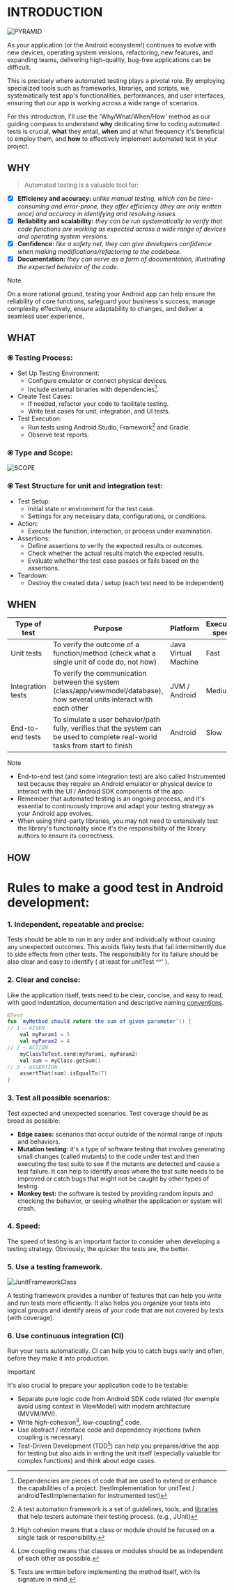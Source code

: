 # INTRODUCTION
![PYRAMID](pyramid.png)

As your application (or the Android ecosystem!) continues to evolve with new devices, operating system versions, refactoring, new features, and expanding teams, delivering high-quality, bug-free applications can be difficult.

This is precisely where automated testing plays a pivotal role. By employing specialized tools such as frameworks, libraries, and scripts, we systematically test app's functionalities, performances, and user interfaces, ensuring that our app is working across a wide range of scenarios.

For this introduction, I'll use the 'Why/What/When/How' method as our guiding compass to understand **why** dedicating time to coding automated tests is crucial, **what** they entail, **when** and at what frequency it's beneficial to employ them, and **how** to effectively implement automated test in your project.

## WHY
> Automated testing is a valuable tool for:

- [x] **Efficiency and accuracy:** *unlike manual testing, which can be time-consuming and error-prone, they offer efficiency (they are only written once) and accuracy in identifying and resolving issues.*
- [x] **Reliability and scalability:** *they can be run systematically to verify that code functions are working as expected across a wide range of devices and operating system versions.*
- [x] **Confidence:** *like a safety net, they can give developers confidence when making modifications/refactoring to the codebase.*
- [x] **Documentation:** *they can serve as a form of documentation, illustrating the expected behavior of the code.*

> [!NOTE]
> On a more rational ground, testing your Android app can help ensure the reliability of core functions, safeguard your business's success, manage complexity effectively, ensure adaptability to changes, and deliver a seamless user experience.

## WHAT

### ⦿ Testing Process:
- Set Up Testing Environment:
    - Configure emulator or connect physical devices.
    - Include external binaries with dependencies[^1].
- Create Test Cases:
    - If needed, refactor your code to facilitate testing.
    - Write test cases for unit, integration, and UI tests.
- Test Execution:
    - Run tests using Android Studio, Framework[^2] and Gradle.
    - Observe test reports.
### ⦿ Type and Scope:      
![SCOPE](./testScope.png)

 ### ⦿ Test Structure for unit and integration test:
 - Test Setup:
    - Initial state or environment for the test case.
    - Settings for any necessary data, configurations, or conditions.
- Action:
    - Execute the function, interaction, or process under examination.
- Assertions:
    - Define assertions to verify the expected results or outcomes.
    - Check whether the actual results match the expected results.
    - Evaluate whether the test case passes or fails based on the assertions.
- Teardown:
    - Destroy the created data / setup (each test need to be independent)  
 


## WHEN
| Type of test  | Purpose | Platform | Execution speed | Frequency | Complexity | Maintainability |
| ------------- | ------------- | ------------- | ------------- | ------------- | ------------- | ------------- |
| Unit tests  | To verify the outcome of a function/method (check what a single unit of code do, not how)  | Java Virtual Machine | Fast | Per commit/pull request | Low | High |
| Integration tests  | To verify the communication between the system (class/app/viewmodel/database), how several units interact with each other | JVM / Android  | Medium | Per pull request/nightly | Medium | Medium |
| End-to-end tests  | To simulate a user behavior/path fully, verifies that the system can be used to complete real-world tasks from start to finish | Android  | Slow | Nightly/pre release | High | Low |

> [!NOTE]
> - End-to-end test (and some integration test) are also called Instrumented test because they require an Android emulator or physical device to interact with the UI / Android SDK components of the app.
> - Remember that automated testing is an ongoing process, and it's essential to continuously improve and adapt your testing strategy as your Android app evolves.
> -  When using third-party libraries, you may not need to extensively test the library's functionality since it's the responsibility of the library authors to ensure its correctness.

## HOW
# Rules to make a good test in Android development:

### 1. Independent, repeatable and precise:
Tests should be able to run in any order and individually without causing any unexpected outcomes. This avoids flaky tests that fail intermittently due to side effects from other tests. The responsibility for its failure should be also clear and easy to identify ( at least for unitTest ^^' ).

### 2. Clear and concise:
Like the application itself, tests need to be clear, concise, and easy to read, with good indentation, documentation and descriptive naming [conventions](https://medium.com/@stefanovskyi/unit-test-naming-conventions-dd9208eadbea).

```kotlin
@Test
fun `myMethod should return the sum of given parameter`() {
// 1 – GIVEN
    val myParam1 = 3
    val myParam2 = 4
// 2 – ACTION
    myClassToTest.send(myParam1, myParam2)
    val sum = myClass.getSum()
// 3 - ASSERTION
    assertThat(sum).isEqualTo(7)
}
```

### 3. Test all possible scenarios:
Test expected and unexpected scenarios. Test coverage should be as broad as possible:
- **Edge cases:** scenarios that occur outside of the normal range of inputs and behaviors.
- **Mutation testing:** it's a type of software testing that involves generating small changes (called mutants) to the code under test and then executing the test suite to see if the mutants are detected and cause a test failure. It can help to identify areas where the test suite needs to be improved or catch bugs that might not be caught by other types of testing.
- **Monkey test:** the software is tested by providing random inputs and checking the behavior, or seeing whether the application or system will crash.

### 4. Speed:
The speed of testing is an important factor to consider when developing a testing strategy. Obviously, the quicker the tests are, the better.

### 5. Use a testing framework. 

![JunitFrameworkClass](./JunitFrameworkClass.png)

A testing framework provides a number of features that can help you write and run tests more efficiently. It also helps you organize your tests into logical groups and identify areas of your code that are not covered by tests (with coverage).

### 6. Use continuous integration (CI)
Run your tests automatically. CI can help you to catch bugs early and often, before they make it into production.

> [!IMPORTANT]
> It's also crucial to prepare your application code to be testable:
> - Separate pure logic code from Android SDK code related (for exemple avoid using context in ViewModel) with modern architecture (MVVM/MVI).
> - Write high-cohesion[^3], low-coupling[^4] code.
> - Use abstract / interface code and dependency injections (when coupling is necessary).
> - Test-Driven Development (TDD[^5]) can help you prepares/drive the app for testing but also aids in writing the unit itself (especially valuable for complex functions) and think about edge cases.

[^1]: Dependencies are pieces of code that are used to extend or enhance the capabilities of a project. (testImplementation for unitTest / androidTestImplementation for Instrumented test)
[^2]: A test automation framework is a set of guidelines, tools, and [libraries](https://github.com/MattAzerty/MyAutomatedTestCheatSheet/blob/main/docs/introduction/liblist.md) that help testers automate their testing process. (e.g., JUnit)
[^3]: High cohesion means that a class or module should be focused on a single task or responsibility.
[^4]: Low coupling means that classes or modules should be as independent of each other as possible.
[^5]: Tests are written before implementing the method itself, with its signature in mind.

